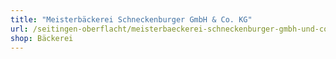 ```yaml
---
title: "Meisterbäckerei Schneckenburger GmbH & Co. KG"
url: /seitingen-oberflacht/meisterbaeckerei-schneckenburger-gmbh-und-co-kg/
shop: Bäckerei
---
```

